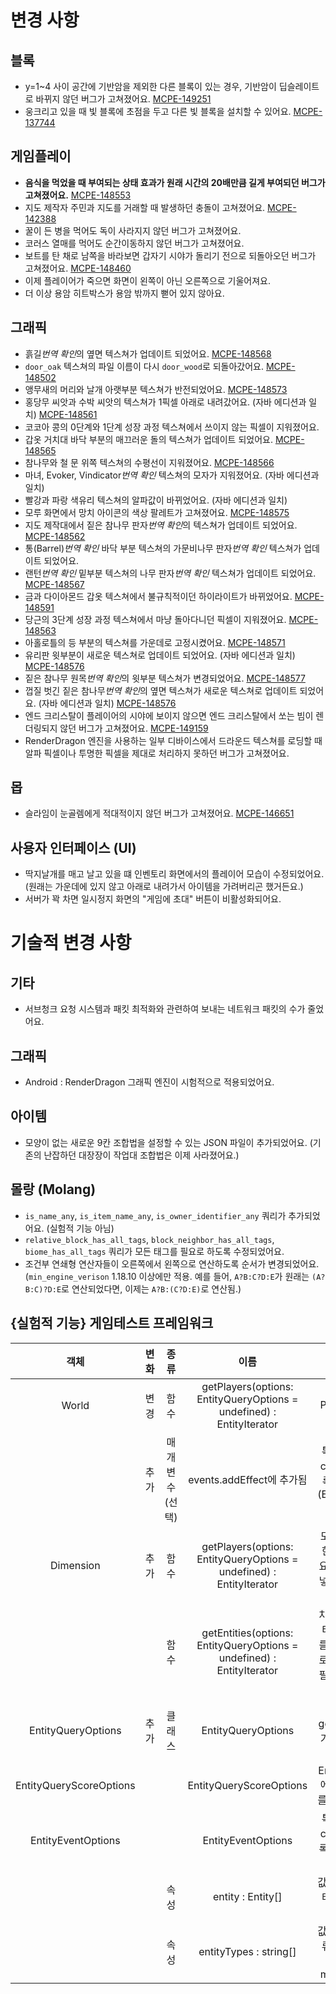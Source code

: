 변경 사항
=

블록
-
* y=1~4 사이 공간에 기반암을 제외한 다른 블록이 있는 경우, 기반암이 딥슬레이트로 바뀌지 않던 버그가 고쳐졌어요. [MCPE-149251](BUG)
* 웅크리고 있을 때 빛 블록에 초점을 두고 다른 빛 블록을 설치할 수 있어요. [MCPE-137744](BUG)

게임플레이
-
* **음식을 먹었을 때 부여되는 상태 효과가 원래 시간의 20배만큼 길게 부여되던 버그가 고쳐졌어요.** [MCPE-148553](BUG)
* 지도 제작자 주민과 지도를 거래할 때 발생하던 충돌이 고쳐졌어요. [MCPE-142388](BUG)
* 꿀이 든 병을 먹어도 독이 사라지지 않던 버그가 고쳐졌어요.
* 코러스 열매를 먹어도 순간이동하지 않던 버그가 고쳐졌어요.
* 보트를 탄 채로 남쪽을 바라보면 갑자기 시야가 돌리기 전으로 되돌아오던 버그가 고쳐졌어요. [MCPE-148460](BUG)
* 이제 플레이어가 죽으면 화면이 왼쪽이 아닌 오른쪽으로 기울어져요.
* 더 이상 용암 히트박스가 용암 밖까지 뻗어 있지 않아요.

그래픽
-
* 흙길*번역 확인*의 옆면 텍스쳐가 업데이트 되었어요. [MCPE-148568](BUG)
* `door_oak` 텍스쳐의 파일 이름이 다시 `door_wood`로 되돌아갔어요. [MCPE-148502](BUG)
* 앵무새의 머리와 날개 아랫부분 텍스쳐가 반전되었어요. [MCPE-148573](BUG)
* 홍당무 씨앗과 수박 씨앗의 텍스쳐가 1픽셀 아래로 내려갔어요. (자바 에디션과 일치) [MCPE-148561](BUG)
* 코코아 콩의 0단계와 1단계 성장 과정 텍스쳐에서 쓰이지 않는 픽셀이 지워졌어요.
* 갑옷 거치대 바닥 부분의 매끄러운 돌의 텍스쳐가 업데이트 되었어요. [MCPE-148565](BUG)
* 참나무와 철 문 위쪽 텍스쳐의 수평선이 지워졌어요. [MCPE-148566](BUG)
* 마녀, Evoker, Vindicator*번역 확인* 텍스쳐의 모자가 지워졌어요. (자바 에디션과 일치)
* 빨강과 파랑 색유리 텍스쳐의 알파값이 바뀌었어요. (자바 에디션과 일치)
* 모루 화면에서 망치 아이콘의 색상 팔레트가 고쳐졌어요. [MCPE-148575](BUG)
* 지도 제작대에서 짙은 참나무 판자*번역 확인*의 텍스쳐가 업데이트 되었어요. [MCPE-148562](BUG)
* 통(Barrel)*번역 확인* 바닥 부분 텍스쳐의 가문비나무 판자*번역 확인* 텍스쳐가 업데이트 되었어요.
* 랜턴*번역 확인* 밑부분 텍스쳐의 나무 판자*번역 확인* 텍스쳐가 업데이트 되었어요. [MCPE-148567](BUG)
* 금과 다이아몬드 갑옷 텍스쳐에서 불규칙적이던 하이라이트가 바뀌었어요. [MCPE-148591](BUG)
* 당근의 3단계 성장 과정 텍스쳐에서 마냥 돌아다니던 픽셀이 지워졌어요. [MCPE-148563](BUG)
* 아홀로틀의 등 부분의 텍스쳐를 가운데로 고정시켰어요. [MCPE-148571](BUG)
* 유리판 윗부분이 새로운 텍스쳐로 업데이트 되었어요. (자바 에디션과 일치) [MCPE-148576](BUG)
* 짙은 참나무 원목*번역 확인*의 윗부분 텍스쳐가 변경되었어요. [MCPE-148577](BUG)
* 껍질 벗긴 짙은 참나무*번역 확인*의 옆면 텍스쳐가 새로운 텍스쳐로 업데이트 되었어요. (자바 에디션과 일치) [MCPE-148576](BUG)
* 엔드 크리스탈이 플레이어의 시야에 보이지 않으면 엔드 크리스탈에서 쏘는 빔이 렌더링되지 않던 버그가 고쳐졌어요. [MCPE-149159](BUG)
* RenderDragon 엔진을 사용하는 일부 디바이스에서 드라운드 텍스쳐를 로딩할 때 알파 픽셀이나 투명한 픽셀을 제대로 처리하지 못하던 버그가 고쳐졌어요.

몹
-
* 슬라임이 눈골렘에게 적대적이지 않던 버그가 고쳐졌어요. [MCPE-146651](BUG)

사용자 인터페이스 (UI)
-
* 딱지날개를 매고 날고 있을 떄 인벤토리 화면에서의 플레이어 모습이 수정되었어요. (원래는 가운데에 있지 않고 아래로 내려가서 아이템을 가려버리곤 했거든요.)
* 서버가 꽉 차면 일시정지 화면의 "게임에 초대" 버튼이 비활성화되어요.

기술적 변경 사항
=

기타
-
* 서브청크 요청 시스템과 패킷 최적화와 관련하여 보내는 네트워크 패킷의 수가 줄었어요.

그래픽
-
* Android : RenderDragon 그래픽 엔진이 시험적으로 적용되었어요.

아이템
-
* 모양이 없는 새로운 9칸 조합법을 설정할 수 있는 JSON 파일이 추가되었어요. (기존의 난잡하던 대장장이 작업대 조합법은 이제 사라졌어요.)

몰랑 (Molang)
-
* `is_name_any`, `is_item_name_any`, `is_owner_identifier_any` 쿼리가 추가되었어요. (실험적 기능 아님)
* `relative_block_has_all_tags`, `block_neighbor_has_all_tags`, `biome_has_all_tags` 쿼리가 모든 태그를 필요로 하도록 수정되었어요.
* 조건부 연쇄형 연산자들이 오른쪽에서 왼쪽으로 연산하도록 순서가 변경되었어요. (`min_engine_verison` 1.18.10 이상에만 적용. 예를 들어, `A?B:C?D:E`가 원래는 `(A?B:C)?D:E`로 연산되었다면, 이제는 `A?B:(C?D:E)`로 연산됨.)

{실험적 기능} 게임테스트 프레임워크
-

|객체|변화|종류|이름|설명|
|:-:|:-:|:-:|:-:|:-:|
|World|변경|함수|getPlayers(options: EntityQueryOptions = undefined) : EntityIterator|getPlayers : Player[] 에서 변경되었어요.|
||추가|매개변수(선택)|events.addEffect에 추가됨|특정한 엔티티에게만 callback이 실행되도록 제한할 수 있어요. (EntityEventOptions를 참고해보세요.)|
|Dimension|추가|함수|getPlayers(options: EntityQueryOptions = undefined) : EntityIterator|모든 플레이어를 포함한 iterator를 반환해요. 선택적으로 옵션을 넣어 결과에 필터를 적용할 수 있어요.|
|||함수|getEntities(options: EntityQueryOptions = undefined) : EntityIterator|차원에 있는 모든 엔티티를 포함한 iterator를 반환해요. 선택적으로 옵션을 넣어 결과에 필터를 적용할 수 있어요.|
|EntityQueryOptions|추가|클래스|EntityQueryOptions|getEntities 및 getPlayers 함수에 추가적인 필터를 적용할 수 있게 해줘요.|
|EntityQueryScoreOptions|||EntityQueryScoreOptions|EntityQueryOptions에서 스코어보드 필터를 적용할 때 사용돼요.|
|EntityEventOptions|||EntityEventOptions|특정한 엔티티에게만 callback이 실행되도록 제한하는 것에 사용돼요.|
|||속성|entity : Entity[]|값이 정해지면, 해당 엔티티들에게만 제한해요.|
|||속성|entityTypes : string[]|값이 정해지면, 해당 종류의 엔티티들에게만 제한해요. (예: minecraft:creeper)|